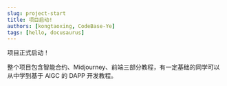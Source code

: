 ```yaml
---
slug: project-start
title: 项目启动!
authors: [kongtaoxing, CodeBase-Ye]
tags: [hello, docusaurus]
---
```


项目正式启动！

整个项目包含智能合约、Midjourney、前端三部分教程，有一定基础的同学可以从中学到基于 AIGC 的 DAPP 开发教程。
